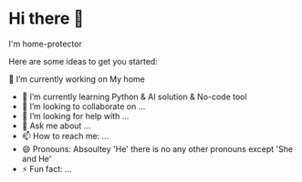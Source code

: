 # Hi there 👋
I'm home-protector

Here are some ideas to get you started:

 🔭 I’m currently working on My home
- 🌱 I’m currently learning Python & AI solution & No-code tool
- 👯 I’m looking to collaborate on ...
- 🤔 I’m looking for help with ...
- 💬 Ask me about ...
- 📫 How to reach me: ...
- 😄 Pronouns: Absoultey 'He' there is no any other pronouns except 'She and He'
- ⚡ Fun fact: ...
